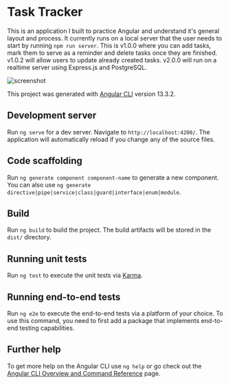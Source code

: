 # Task Tracker

This is an application I built to practice Angular and understand it's general layout and process. It currently runs on a local server that the user needs to start by running `npm run server`. This is v1.0.0 where you can add tasks, mark them to serve as a reminder and delete tasks once they are finished. v1.0.2 will allow users to update already created tasks. v2.0.0 will run on a realtime server using Express.js and PostgreSQL.

![screenshot]("src/img/tasktracker.png")

This project was generated with [Angular CLI](https://github.com/angular/angular-cli) version 13.3.2.

## Development server

Run `ng serve` for a dev server. Navigate to `http://localhost:4200/`. The application will automatically reload if you change any of the source files.

## Code scaffolding

Run `ng generate component component-name` to generate a new component. You can also use `ng generate directive|pipe|service|class|guard|interface|enum|module`.

## Build

Run `ng build` to build the project. The build artifacts will be stored in the `dist/` directory.

## Running unit tests

Run `ng test` to execute the unit tests via [Karma](https://karma-runner.github.io).

## Running end-to-end tests

Run `ng e2e` to execute the end-to-end tests via a platform of your choice. To use this command, you need to first add a package that implements end-to-end testing capabilities.

## Further help

To get more help on the Angular CLI use `ng help` or go check out the [Angular CLI Overview and Command Reference](https://angular.io/cli) page.
